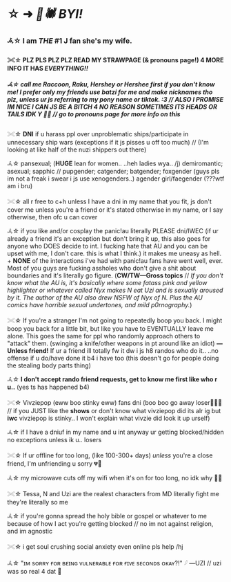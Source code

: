 # ☆ ➜  ***🦇🕷 BYI!***

### 𖥂☆ I am *THE* #1 J fan she's my wife.

#### 𓏵☆ PLZ PLS PLZ PLZ READ MY STRAWPAGE (& pronouns page!) 4 MORE INFO IT HAS *EVERYTHING!!*

##### 𖥂☆ call me Raccoon, Raku, Hershey or Hershee first if you don't know me!  I *prefer* only my friends use batzi for me and make nicknames tho plz, unless ur js referring to my pony name or tiktok. :3  //  ALSO I PROMISE IM NICE I CAN JS BE A BITCH 4 NO REASON SOMETIMES ITS HEADS OR TAILS IDK Y 🧍‍♀️ // go to pronouns page for more info on this

𓏵☆ **DNI** if u harass ppl over unproblematic ships/participate in unnecessary ship wars (exceptions if it js pisses u off too much) // (I'm looking at like half of the nuzi shippers out there)

𖥂☆ pansexual; (**HUGE** lean for women.. ..heh ladies wya.. /j) demiromantic; asexual; sapphic  //  pupgender; catgender; batgender; foxgender (guys pls im not a freak i swear i js use xenogenders..) agender girl/faegender (???wtf am i bru)

𓏵☆ all r free to c+h unless I have a dni in my name that you fit, js don't cover me unless you're a friend or it's stated otherwise in my name, or I say otherwise, then ofc u can cover

𖥂☆ if you like and/or cosplay the panic!au literally PLEASE dni/IWEC (if ur already a friend it's an exception but don't bring it up, this also goes for anyone who DOES decide to int. I fucking hate that AU and you can be upset with me, I don't care. this is what I think.) it makes me uneasy as hell. + **NONE** of the interactions i've had with panic!au fans have went well, ever. Most of you guys are fucking assholes who don't give a shit about boundaries and it's literally go figure. (**CW/TW—Gross topics** // *If you *don't* know what the AU is, it's basically where some fatass pink and yellow highlighter or whatever called Nyx makes N eat Uzi and is sexually aroused by it. The author of the AU also drew NSFW of Nyx of N. Plus the AU comics have horrible sexual undertones, and mild p0rnography.*) 

𓏵☆ If you're a stranger I'm not going to repeatedly boop you back.  I might boop you back for a little bit, but like you have to EVENTUALLY leave me alone.  This goes the same for ppl who randomly approach others to "attack" them. (swinging a knife/other weapons in pt around like an idiot)  **—Unless friend!**  If ur a friend ill totally fw it dw i js h8 randos who do it..  ..no offense if u do/have done it b4 i have too (this doesn't go for people doing the stealing body parts thing) 

𖥂☆ **I don't accept rando friend requests, get to know me first like who r u..**  (yes ts has happened b4)

𓏵☆ Vivziepop (eww boo stinky eww) fans dni (boo boo go away loser🍅🍅🍅 // if you JUST like the **shows** or don't know what vivziepop did its alr ig but **iwc** vivziepop is stinky..  I won't explain what vivzie did look it up urself)

𖥂☆ if I have a dniuf in my name and u int anyway ur getting blocked/hidden no exceptions unless ik u..  losers

𓏵☆ If ur offline for too long, (like 100-300+ days) *unless* you're a close friend, I'm unfriending u sorry 💔🥀

𖥂☆ my microwave cuts off my wifi when it's on for too long, no idk why 🧍‍♀️

𓏵☆ Tessa, N and Uzi are the realest characters from MD literally fight me they're literally so me

𖥂☆ if you're gonna spread the holy bible or gospel or whatever to me because of how I act you're getting blocked  //  no im not against religion, and im agnostic

𓏵☆ i get soul crushing social anxiety even online pls help /hj

𖥂☆ "ɪᴍ sᴏʀʀʏ ғᴏʀ ʙᴇɪɴɢ ᴠᴜʟɴᴇʀᴀʙʟᴇ ғᴏʀ ғɪᴠᴇ sᴇᴄᴏɴᴅs ᴏᴋᴀʏ?!"  𓆪  —UZI // uzi was so real 4 dat 🦇

